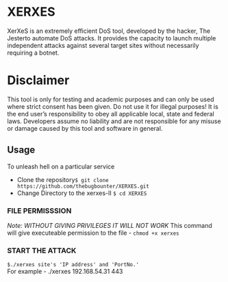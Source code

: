 # XERXES
XerXeS is an extremely efficient DoS tool, developed by the hacker, The Jesterto automate DoS attacks. It provides the capacity to launch multiple independent attacks against several target sites without necessarily requiring a botnet.
# Disclaimer
This tool is only for testing and academic purposes and can only be used where strict consent has been given. Do not use it for illegal purposes! It is the end user’s responsibility to obey all applicable local, state and federal laws. Developers assume no liability and are not responsible for any misuse or damage caused by this tool and software in general.

## Usage
To unleash hell on a particular service 
- Clone the repository`$ git clone https://github.com/thebugbounter/XERXES.git `
- Change Directory to the xerxes-II `$ cd XERXES`

### FILE PERMISSSION
*Note: WITHOUT GIVING PRIVILEGES IT WILL NOT WORK*
This command will give executeable permission to the file - `chmod +x xerxes`

### START THE ATTACK
`$./xerxes site's 'IP address' and 'PortNo.'`<BR>
  For example - ./xerxes 192.168.54.31 443

